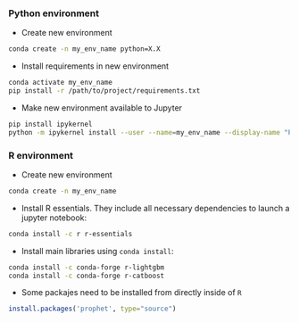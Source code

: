 ### Python environment

- Create new environment
```bash
conda create -n my_env_name python=X.X
```

- Install requirements in new environment
```bash
conda activate my_env_name
pip install -r /path/to/project/requirements.txt
```

- Make new environment available to Jupyter
```bash
pip install ipykernel
python -m ipykernel install --user --name=my_env_name --display-name "Python (my_env_name)"
```


### R environment

- Create new environment
```bash
conda create -n my_env_name
```

- Install R essentials. They include all necessary dependencies to launch a jupyter notebook:
```bash
conda install -c r r-essentials 
```

- Install main libraries using `conda install`:
```bash
conda install -c conda-forge r-lightgbm 
conda install -c conda-forge r-catboost 
```
- Some packajes need to be installed from directly inside of `R`
```R
install.packages('prophet', type="source")
```

